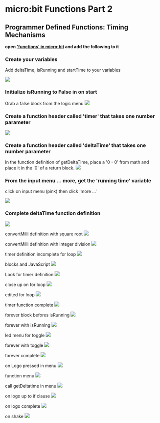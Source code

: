 # micro:bit Functions Part 2
## Programmer Defined Functions: Timing Mechanisms

**open ['functions' in micro:bit](https://makecode.microbit.org/) and add the following to it**

### Create your variables

Add deltaTime, isRunning and startTime to your variables

![](https://github.com/SAYbaw/Gotham/blob/main/images/microbit/functions2/Screen%20Shot%202023-04-28%20at%202.31.32%20PM.png)

### Initialize isRunning to False in on start
Grab a false block from the logic menu
![](https://github.com/SAYbaw/Gotham/blob/main/images/microbit/functions2/Screen%20Shot%202023-04-30%20at%209.11.46%20PM.png)

### Create a function header called 'timer' that takes one number parameter
![](https://github.com/SAYbaw/Gotham/blob/main/images/microbit/functions2/Screen%20Shot%202023-04-30%20at%209.06.20%20PM.png)

### Create a function header called 'deltaTime' that takes one number parameter
In the function definition of getDeltaTime, place a '0 - 0' from math and place it in the '0' of a return block.
![](https://github.com/SAYbaw/Gotham/blob/main/images/microbit/functions2/Screen%20Shot%202023-04-30%20at%209.17.20%20PM.png)

### From the input menu ... more, get the 'running time' variable
click on input menu (pink) then click 'more ...'

![](https://github.com/SAYbaw/Gotham/blob/main/images/microbit/functions2/Screen%20Shot%202023-04-30%20at%209.18.20%20PM.png)

### Complete deltaTime function definition
![](https://github.com/SAYbaw/Gotham/blob/main/images/microbit/functions2/Screen%20Shot%202023-04-30%20at%209.19.09%20PM.png)

convertMilli definition with square root
![](https://github.com/SAYbaw/Gotham/blob/main/images/microbit/functions2/Screen%20Shot%202023-04-30%20at%209.22.19%20PM.png)

convertMilli definition with integer division
![](https://github.com/SAYbaw/Gotham/blob/main/images/microbit/functions2/Screen%20Shot%202023-04-30%20at%209.22.57%20PM.png)

timer definition incomplete for loop
![](https://github.com/SAYbaw/Gotham/blob/main/images/microbit/functions2/Screen%20Shot%202023-04-30%20at%209.30.40%20PM.png)

blocks and JavaScript
![](https://github.com/SAYbaw/Gotham/blob/main/images/microbit/functions2/Screen%20Shot%202023-04-30%20at%209.39.32%20PM.png)

Look for timer definition
![](https://github.com/SAYbaw/Gotham/blob/main/images/microbit/functions2/Screen%20Shot%202023-04-30%20at%209.41.12%20PM.png)

close up on for loop
![](https://github.com/SAYbaw/Gotham/blob/main/images/microbit/functions2/Screen%20Shot%202023-04-30%20at%209.44.46%20PM.png)

edited for loop
![](https://github.com/SAYbaw/Gotham/blob/main/images/microbit/functions2/Screen%20Shot%202023-04-30%20at%209.46.10%20PM.png)

timer function complete
![](https://github.com/SAYbaw/Gotham/blob/main/images/microbit/functions2/Screen%20Shot%202023-04-30%20at%209.47.48%20PM.png)

forever block befores isRunning
![](https://github.com/SAYbaw/Gotham/blob/main/images/microbit/functions2/Screen%20Shot%202023-04-30%20at%2011.22.32%20PM.png)

forever with isRunning
![](https://github.com/SAYbaw/Gotham/blob/main/images/microbit/functions2/Screen%20Shot%202023-04-30%20at%2011.22.54%20PM.png)

led menu for toggle
![](https://github.com/SAYbaw/Gotham/blob/main/images/microbit/functions2/Screen%20Shot%202023-04-30%20at%2011.24.29%20PM.png)

forever with toggle
![](https://github.com/SAYbaw/Gotham/blob/main/images/microbit/functions2/Screen%20Shot%202023-04-30%20at%2011.25.09%20PM.png)

forever complete
![](https://github.com/SAYbaw/Gotham/blob/main/images/microbit/functions2/Screen%20Shot%202023-04-30%20at%2011.27.34%20PM.png)

on Logo pressed in menu
![](https://github.com/SAYbaw/Gotham/blob/main/images/microbit/functions2/Screen%20Shot%202023-04-30%20at%2011.32.31%20PM.png)


function menu
![](https://github.com/SAYbaw/Gotham/blob/main/images/microbit/functions2/Screen%20Shot%202023-04-30%20at%209.04.57%20PM.png)

call getDeltatime in menu
![](https://github.com/SAYbaw/Gotham/blob/main/images/microbit/functions2/Screen%20Shot%202023-04-30%20at%2011.40.45%20PM.png)

on logo up to if clause
![](https://github.com/SAYbaw/Gotham/blob/main/images/microbit/functions2/Screen%20Shot%202023-04-30%20at%2011.41.55%20PM.png)

on logo complete
![](https://github.com/SAYbaw/Gotham/blob/main/images/microbit/functions2/Screen%20Shot%202023-04-30%20at%2011.46.16%20PM.png)

on shake
![](https://github.com/SAYbaw/Gotham/blob/main/images/microbit/functions2/Screen%20Shot%202023-04-30%20at%2011.48.37%20PM.png)


